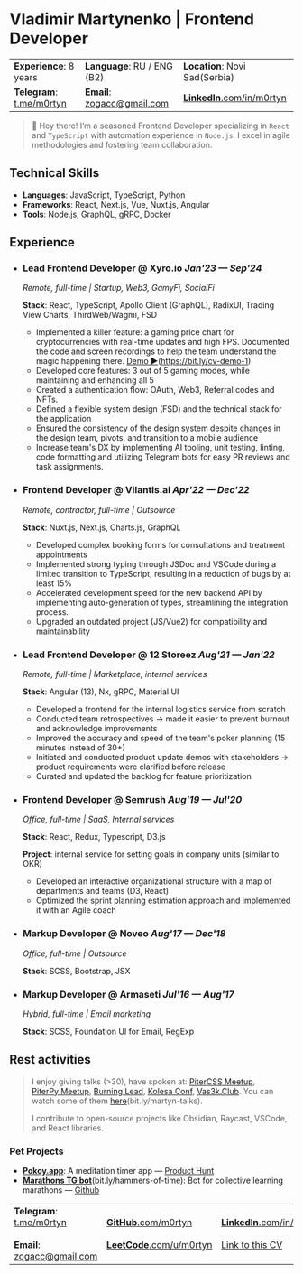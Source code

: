 # Vladimir Martynenko | Frontend Developer

|                      |                                  |                      |  
| -------------------- | -------------------------------- | -------------------- |  
| **Experience**:  8 years | **Language**:  RU / ENG (B2) | **Location**: Novi Sad(Serbia) |
| **Telegram**: [t.me/m0rtyn][telega] | **Email**: [zogacc@gmail.com][email] | [**LinkedIn**.com/in/m0rtyn][li] |

> 👋 Hey there! I’m a seasoned Frontend Developer specializing in `React` and `TypeScript` with automation experience in `Node.js`. I excel in agile methodologies and fostering team collaboration.

## Technical Skills

-	**Languages**: JavaScript, TypeScript, Python
-	**Frameworks**: React, Next.js, Vue, Nuxt.js, Angular
-	**Tools**: Node.js, GraphQL, gRPC, Docker

## Experience

- ### Lead Frontend Developer @ Xyro.io *Jan'23 — Sep'24*

  *Remote, full-time | Startup, Web3, GamyFi, SocialFi*

  **Stack**: React, TypeScript, Apollo Client (GraphQL), RadixUI, Trading View Charts, ThirdWeb/Wagmi, FSD

  - Implemented a killer feature: a gaming price chart for cryptocurrencies with real-time updates and high FPS. Documented the code and screen recordings to help the team understand the magic happening there. [Demo ▶️](https://youtu.be/4XyXVeOLq8Q)(https://bit.ly/cv-demo-1)
  - Developed core features: 3 out of 5 gaming modes, while maintaining and enhancing all 5
  - Created a authentication flow: OAuth, Web3, Referral codes and NFTs.
  - Defined a flexible system design (FSD) and the technical stack for the application
  - Ensured the consistency of the design system despite changes in the design team, pivots, and transition to a mobile audience
  - Increase team's DX by implementing AI tooling, unit testing, linting, code formatting and utilizing Telegram bots for easy PR reviews and task assignments.

- ### Frontend Developer @ Vilantis.ai *Apr'22 — Dec'22*

  *Remote, contractor, full-time | Outsource*

  **Stack**: Nuxt.js, Next.js, Charts.js, GraphQL

  <!-- **Projects**: service for American clinic patients, website with statistics of Lithuanian companies -->

  - Developed complex booking forms for consultations and treatment appointments
  - Implemented strong typing through JSDoc and VSCode during a limited transition to TypeScript, resulting in a reduction of bugs by at least 15%
  - Accelerated development speed for the new backend API by implementing auto-generation of types, streamlining the integration process.
  - Upgraded an outdated project (JS/Vue2) for compatibility and maintainability

- ### Lead Frontend Developer @ 12 Storeez *Aug'21 — Jan'22*

  *Remote, full-time | Marketplace, internal services*

  **Stack**: Angular (13), Nx, gRPC, Material UI

  <!-- **Project**: internal logistics service for managing order delivery across multiple countries -->

  - Developed a frontend for the internal logistics service from scratch
  - Conducted team retrospectives → made it easier to prevent burnout and acknowledge improvements
  - Improved the accuracy and speed of the team's poker planning (15 minutes instead of 30+)
  - Initiated and conducted product update demos with stakeholders → product requirements were clarified before release
  - Curated and updated the backlog for feature prioritization

- ### Frontend Developer @ Semrush *Aug'19 — Jul'20*

  *Office, full-time | SaaS, Internal services*

  **Stack**: React, Redux, Typescript, D3.js 

  **Project**: internal service for setting goals in company units (similar to OKR)

  - Developed an interactive organizational structure with a map of departments and teams (D3, React)
  - Optimized the sprint planning estimation approach and implemented it with an Agile coach
  <!-- - Contributed to the OSS library  [bkrem/react-d3-tree](https://bkrem.github.io/react-d3-tree/) -->
  <!-- - Implemented code review with collective code ownership -->

- ### Markup Developer @ Noveo *Aug'17 — Dec'18*

  *Office, full-time | Outsource*

  **Stack**: SCSS, Bootstrap, JSX

  <!-- - Developed the interface for the game ["Go to IT"](https://store.steampowered.com/app/953060/Go_to_IT/)(bit.ly/go-to-it) (React) -->

- ### Markup Developer @ Armaseti *Jul'16 — Aug'17*

  *Hybrid, full-time | Email marketing*

  **Stack**: SCSS, Foundation UI for Email, RegExp

## Rest activities

> I enjoy giving talks (>30), have spoken at: [PiterCSS&nbsp;Meetup](https://vk.com/pitercss_meetup), [PiterPy&nbsp;Meetup](https://twitter.com/piterpy_meetup), [Burning&nbsp;Lead](https://twitter.com/BurningLead), [Kolesa&nbsp;Conf](https://kolesa-conf.kz/), [Vas3k.Club](https://vas3k.club). You can watch some of them [here](https://bit.ly/martyn-talks)(bit.ly/martyn-talks).
> 
> I contribute to open-source projects like Obsidian, Raycast, VSCode, and React libraries.

### Pet Projects

- [**Pokoy.app**](https://pokoy.app): A meditation timer app  — [Product Hunt](https://www.producthunt.com/products/pokoy)
  <!-- - **Stack**: Firebase, Google Cloud Platform, React, Redux Toolkit, PWA, GH Actions -->
- [**Marathons TG bot**](http://bit.ly/hammers-of-time)(bit.ly/hammers-of-time): Bot for collective learning marathons — [Github](https://github.com/m0rtyn/marathons-bot)
  <!-- - **Stack**: Node.js, Telegraf.js, Next.js, Google Cloud Platform, Google APIs -->


|                      |                                  |                      |  
| -------------------- | -------------------------------- | -------------------- |  
| **Telegram**: [t.me/m0rtyn][telega] <br><br> **Email**: [zogacc@gmail.com][email] |  [**GitHub**.com/m0rtyn][gh] <br><br> [**LeetCode**.com/u/m0rtyn][lc] |  [**LinkedIn**.com/in/m0rtyn][li]  <br><br> [Link to this CV][cv] |


[telega]: https://t.me/m0rtyn
[email]: mailto:zogacc@gmail.com
[gh]: https://github.com/m0rtyn
[lc]: https://leetcode.com/u/m0rtyn
[li]: https://linkedin/in/m0rtyn
[cv]: https://m0rtyn.github.io/cv/FE_EN.pdf